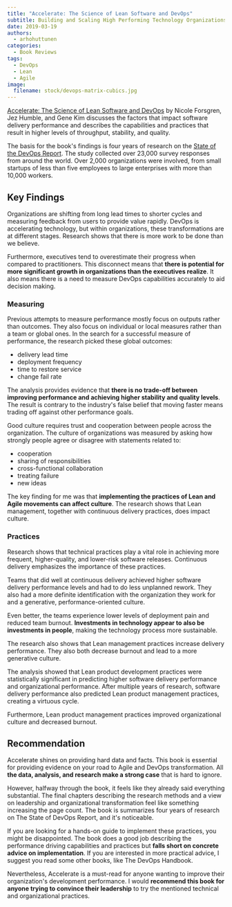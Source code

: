 ```yaml
---
title: "Accelerate: The Science of Lean Software and DevOps"
subtitle: Building and Scaling High Performing Technology Organizations
date: 2019-03-19
authors:
  - arhohuttunen
categories:
  - Book Reviews
tags:
  - DevOps
  - Lean
  - Agile
image:
  filename: stock/devops-matrix-cubics.jpg
---
```


[Accelerate: The Science of Lean Software and DevOps](https://amzn.to/38gZPKK) by Nicole Forsgren, Jez Humble, and Gene Kim discusses the factors that impact software delivery performance and describes the capabilities and practices that result in higher levels of throughput, stability, and quality.

The basis for the book's findings is four years of research on the [State of the DevOps Report](https://puppet.com/resources/whitepaper/state-of-devops-report).
The study collected over 23,000 survey responses from around the world. Over 2,000 organizations were involved, from small startups of less than five employees to large enterprises with more than 10,000 workers.

## Key Findings

Organizations are shifting from long lead times to shorter cycles and measuring feedback from users to provide value rapidly.
DevOps is accelerating technology, but within organizations, these transformations are at different stages.
Research shows that there is more work to be done than we believe.

Furthermore, executives tend to overestimate their progress when compared to practitioners.
This disconnect means that **there is potential for more significant growth in organizations than the executives realize**.
It also means there is a need to measure DevOps capabilities accurately to aid decision making.

### Measuring

Previous attempts to measure performance mostly focus on outputs rather than outcomes.
They also focus on individual or local measures rather than a team or global ones.
In the search for a successful measure of performance, the research picked these global outcomes:

- delivery lead time
- deployment frequency
- time to restore service
- change fail rate

The analysis provides evidence that **there is no trade-off between improving performance and achieving higher stability and quality levels**.
The result is contrary to the industry's false belief that moving faster means trading off against other performance goals.

Good culture requires trust and cooperation between people across the organization.
The culture of organizations was measured by asking how strongly people agree or disagree with statements related to:

- cooperation
- sharing of responsibilities
- cross-functional collaboration
- treating failure
- new ideas

The key finding for me was that **implementing the practices of Lean and Agile movements can affect culture**.
The research shows that Lean management, together with continuous delivery practices, does impact culture.

### Practices

Research shows that technical practices play a vital role in achieving more frequent, higher-quality, and lower-risk software releases.
Continuous delivery emphasizes the importance of these practices.

Teams that did well at continuous delivery achieved higher software delivery performance levels and had to do less unplanned rework.
They also had a more definite identification with the organization they work for and a generative, performance-oriented culture.

Even better, the teams experience lower levels of deployment pain and reduced team burnout.
**Investments in technology appear to also be investments in people**, making the technology process more sustainable.

The research also shows that Lean management practices increase delivery performance.
They also both decrease burnout and lead to a more generative culture.

The analysis showed that Lean product development practices were statistically significant in predicting higher software delivery performance and organizational performance.
After multiple years of research, software delivery performance also predicted Lean product management practices, creating a virtuous cycle.

Furthermore, Lean product management practices improved organizational culture and decreased burnout.

## Recommendation

Accelerate shines on providing hard data and facts.
This book is essential for providing evidence on your road to Agile and DevOps transformation.
All **the data, analysis, and research make a strong case** that is hard to ignore.

However, halfway through the book, it feels like they already said everything substantial.
The final chapters describing the research methods and a view on leadership and organizational transformation feel like something increasing the page count.
The book is summarizes four years of research on The State of DevOps Report, and it's noticeable.

If you are looking for a hands-on guide to implement these practices, you might be disappointed.
The book does a good job describing the performance driving capabilities and practices but **falls short on concrete advice on implementation**.
If you are interested in more practical advice, I suggest you read some other books, like The DevOps Handbook.

Nevertheless, Accelerate is a must-read for anyone wanting to improve their organization's development performance.
I would **recommend this book for anyone trying to convince their leadership** to try the mentioned technical and organizational practices.
